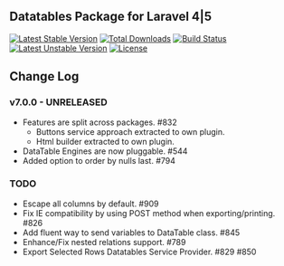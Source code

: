 ## Datatables Package for Laravel 4|5

[![Latest Stable Version](https://poser.pugx.org/yajra/laravel-datatables-oracle/v/stable.png)](https://packagist.org/packages/yajra/laravel-datatables-oracle)
[![Total Downloads](https://poser.pugx.org/yajra/laravel-datatables-oracle/downloads.png)](https://packagist.org/packages/yajra/laravel-datatables-oracle)
[![Build Status](https://travis-ci.org/yajra/laravel-datatables.png?branch=master)](https://travis-ci.org/yajra/laravel-datatables)
[![Latest Unstable Version](https://poser.pugx.org/yajra/laravel-datatables-oracle/v/unstable.svg)](https://packagist.org/packages/yajra/laravel-datatables-oracle)
[![License](https://poser.pugx.org/yajra/laravel-datatables-oracle/license.svg)](https://packagist.org/packages/yajra/laravel-datatables-oracle)

## Change Log

### v7.0.0 - UNRELEASED
- Features are split across packages. #832
    - Buttons service approach extracted to own plugin.
    - Html builder extracted to own plugin.
- DataTable Engines are now pluggable. #544
- Added option to order by nulls last. #794

### TODO
- Escape all columns by default. #909
- Fix IE compatibility by using POST method when exporting/printing. #826
- Add fluent way to send variables to DataTable class. #845
- Enhance/Fix nested relations support. #789
- Export Selected Rows Datatables Service Provider. #829 #850
